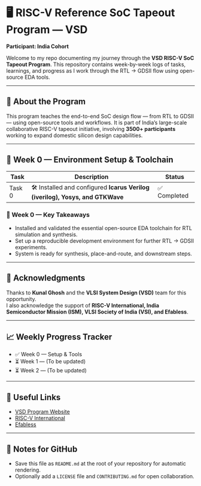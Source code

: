 # 🖥️ RISC-V Reference SoC Tapeout Program — VSD
**Participant: India Cohort**

Welcome to my repo documenting my journey through the **VSD RISC-V SoC Tapeout Program**. This repository contains week-by-week logs of tasks, learnings, and progress as I work through the RTL → GDSII flow using open-source EDA tools.

---

## 📖 About the Program
This program teaches the end-to-end SoC design flow — from RTL to GDSII — using open-source tools and workflows. It is part of India’s large-scale collaborative RISC-V tapeout initiative, involving **3500+ participants** working to expand domestic silicon design capabilities.

---

## 📅 Week 0 — Environment Setup & Toolchain
| Task  | Description | Status |
|-------|-------------|--------|
| Task 0 | 🛠️ Installed and configured **Icarus Verilog (iverilog), Yosys, and GTKWave** | ✅ Completed |

### 🌟 Week 0 — Key Takeaways
- Installed and validated the essential open-source EDA toolchain for RTL simulation and synthesis.
- Set up a reproducible development environment for further RTL → GDSII experiments.
- System is ready for synthesis, place-and-route, and downstream steps.

---

## 🙏 Acknowledgments
Thanks to **Kunal Ghosh** and the **VLSI System Design (VSD)** team for this opportunity.  
I also acknowledge the support of **RISC-V International, India Semiconductor Mission (ISM), VLSI Society of India (VSI), and Efabless**.

---

## 📈 Weekly Progress Tracker
- ✅ Week 0 — Setup & Tools
- ⏳ Week 1 — (To be updated)
- ⏳ Week 2 — (To be updated)

---

## 🔗 Useful Links
- [VSD Program Website](https://www.vlsisystemdesign.com/)
- [RISC-V International](https://riscv.org/)
- [Efabless](https://efabless.com/)

---

## 📌 Notes for GitHub
- Save this file as `README.md` at the root of your repository for automatic rendering.
- Optionally add a `LICENSE` file and `CONTRIBUTING.md` for open collaboration.

